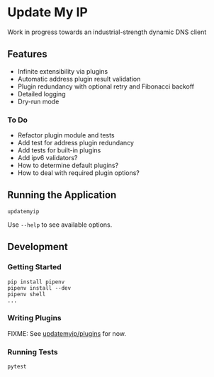 # Update My IP

Work in progress towards an industrial-strength dynamic DNS client

## Features

- Infinite extensibility via plugins
- Automatic address plugin result validation
- Plugin redundancy with optional retry and Fibonacci backoff
- Detailed logging
- Dry-run mode

### To Do

- Refactor plugin module and tests
- Add test for address plugin redundancy
- Add tests for built-in plugins
- Add ipv6 validators?
- How to determine default plugins?
- How to deal with required plugin options?

## Running the Application

    updatemyip

Use `--help` to see available options.

## Development

### Getting Started

    pip install pipenv
    pipenv install --dev
    pipenv shell
    ...

### Writing Plugins

FIXME: See [updatemyip/plugins](updatemyip/plugins) for now.

### Running Tests

    pytest
